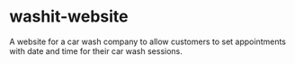 # washit-website
A website for a car wash company to allow customers to set appointments with date and time for their car wash sessions.
